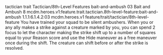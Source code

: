 <ability>
  <metadata>
    <class>tactician</class>
    <feature_type>trait</feature_type>
    <file_dpath>Tactician/8th-Level Features</file_dpath>
    <item_id>bait-and-ambush</item_id>
    <item_index>03</item_index>
    <item_name>Bait and Ambush</item_name>
    <level>8</level>
    <scc>mcdm.heroes.v1:feature.trait.tactician.8th-level-feature:bait-and-ambush</scc>
    <scdc>1.1.1:6.1.4.2:03</scdc>
    <source>mcdm.heroes.v1</source>
    <type>feature/trait/tactician/8th-level-feature</type>
  </metadata>
  <effects>
    <effect type="mundane">You have trained your squad to be silent ambushers.</effect>
    <effect type="mundane" name="Mark Benefit">When you or any ally makes a strike against a creature marked by you, you can spend 2 focus to let the character making the strike shift up to a number of squares equal to your Reason score and use the Hide maneuver as a free maneuver once during the shift. The creature can shift before or after the strike is resolved.</effect>
  </effects>
</ability>
